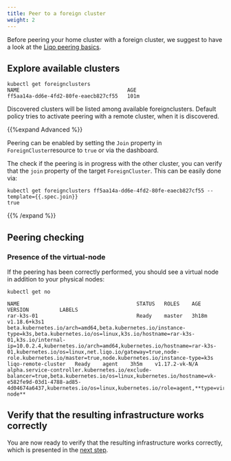 ```yaml
---
title: Peer to a foreign cluster
weight: 2
---
```


Before peering your home cluster with a foreign cluster, we suggest to have a look at the [Liqo peering basics](../../liqo-brief/#peering-basics).


## Explore available clusters

```
kubectl get foreignclusters
NAME                                   AGE
ff5aa14a-dd6e-4fd2-80fe-eaecb827cf55   101m
```

Discovered clusters will be listed among available foreignclusters.
Default policy tries to activate peering with a remote cluster, when it is discovered.

{{%expand Advanced %}}

Peering can be enabled by setting the `Join` property in `ForeignCluster`resource to `true` or via the dashboard.

The check if the peering is in progress with the other cluster, you can verify that the `join` property of the target `ForeignCluster`.
This can be easily done via:

```
kubectl get foreignclusters ff5aa14a-dd6e-4fd2-80fe-eaecb827cf55 --template={{.spec.join}}
true
```

{{% /expand %}}
<!-- TODO: The above sentence looks not obvious for an occasional user. Please be more user-friendly. -->


## Peering checking

### Presence of the virtual-node

If the peering has been correctly performed, you should see a virtual node in addition to your physical nodes: 

```
kubectl get no

NAME                                      STATUS   ROLES    AGE     VERSION          LABELS
rar-k3s-01                                Ready    master   3h18m   v1.18.6+k3s1     beta.kubernetes.io/arch=amd64,beta.kubernetes.io/instance-type=k3s,beta.kubernetes.io/os=linux,k3s.io/hostname=rar-k3s-01,k3s.io/internal-ip=10.0.2.4,kubernetes.io/arch=amd64,kubernetes.io/hostname=rar-k3s-01,kubernetes.io/os=linux,net.liqo.io/gateway=true,node-role.kubernetes.io/master=true,node.kubernetes.io/instance-type=k3s
liqo-remote-cluster   Ready    agent    3h5m    v1.17.2-vk-N/A   alpha.service-controller.kubernetes.io/exclude-balancer=true,beta.kubernetes.io/os=linux,kubernetes.io/hostname=vk-e582fe9d-03d1-4788-ad85-4d04674a6437,kubernetes.io/os=linux,kubernetes.io/role=agent,**type=virtual-node**
```

## Verify that the resulting infrastructure works correctly

You are now ready to verify that the resulting infrastructure works correctly, which is presented in the [next step](../test).

